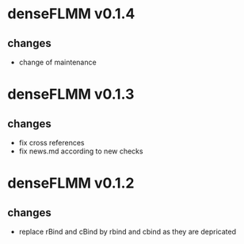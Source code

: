 # denseFLMM v0.1.4

## changes

- change of maintenance

# denseFLMM v0.1.3

## changes

- fix cross references
- fix news.md according to new checks


# denseFLMM v0.1.2

## changes

- replace rBind and cBind by rbind and cbind as they are depricated
